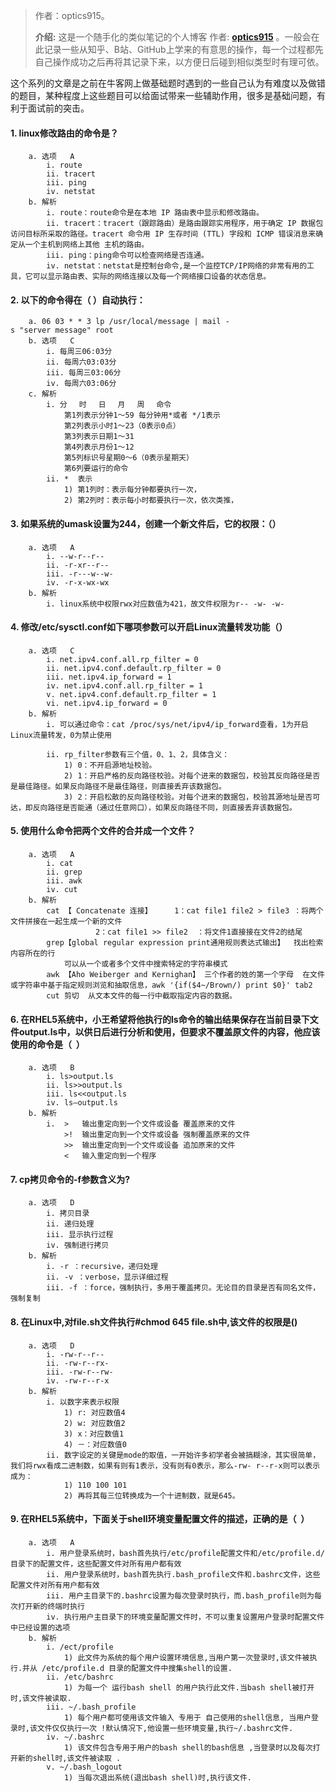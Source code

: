 > 作者：optics915。
>
> **介绍:** 这是一个随手化的类似笔记的个人博客 作者: **[optics915](https://optics915.gitee.io/docsify-blog)** 。一般会在此记录一些从知乎、B站、GitHub上学来的有意思的操作，每一个过程都先自己操作成功之后再将其记录下来，以方便日后碰到相似类型时有理可依。
    
这个系列的文章是之前在牛客网上做基础题时遇到的一些自己认为有难度以及做错的题目，某种程度上这些题目可以给面试带来一些辅助作用，很多是基础问题，有利于面试前的突击。

#### 1. linux修改路由的命令是？
		a. 选项	A
			i. route
			ii. tracert
			iii. ping
			iv. netstat
		b. 解析
			i. route：route命令是在本地 IP 路由表中显示和修改路由。
			ii. tracert：tracert（跟踪路由）是路由跟踪实用程序，用于确定 IP 数据包访问目标所采取的路径。tracert 命令用 IP 生存时间 (TTL) 字段和 ICMP 错误消息来确定从一个主机到网络上其他 主机的路由。  
			iii. ping：ping命令可以检查网络是否连通。
			iv. netstat：netstat是控制台命令,是一个监控TCP/IP网络的非常有用的工具，它可以显示路由表、实际的网络连接以及每一个网络接口设备的状态信息。
#### 2. 以下的命令得在（ ）自动执行： 
		a. 06 03 * * 3 lp /usr/local/message | mail -s "server message" root
		b. 选项	C
			i. 每周三06:03分
			ii. 每周六03:03分
			iii. 每周三03:06分
			iv. 每周六03:06分
		c. 解析 
			i. 分　 时　 日　 月　 周　 命令
                第1列表示分钟1～59 每分钟用*或者 */1表示
                第2列表示小时1～23（0表示0点）
                第3列表示日期1～31
                第4列表示月份1～12
                第5列标识号星期0～6（0表示星期天）
                第6列要运行的命令
			ii. *  表示  
				1) 第1列时：表示每分钟都要执行一次， 
				2) 第2列时：表示每小时都要执行一次，依次类推，
#### 3. 如果系统的umask设置为244，创建一个新文件后，它的权限：（）
		a. 选项	A
			i. --w-r--r--
			ii. -r-xr--r--
			iii. -r---w--w-
			iv. -r-x-wx-wx
		b. 解析
			i. linux系统中权限rwx对应数值为421，故文件权限为r-- -w- -w-
#### 4. 修改/etc/sysctl.conf如下哪项参数可以开启Linux流量转发功能（）
		a. 选项	C
			i. net.ipv4.conf.all.rp_filter = 0
			ii. net.ipv4.conf.default.rp_filter = 0
			iii. net.ipv4.ip_forward = 1
			iv. net.ipv4.conf.all.rp_filter = 1
			v. net.ipv4.conf.default.rp_filter = 1
			vi. net.ipv4.ip_forward = 0
		b. 解析
			i. 可以通过命令：cat /proc/sys/net/ipv4/ip_forward查看，1为开启Linux流量转发，0为禁止使用 

			ii. rp_filter参数有三个值，0、1、2，具体含义： 
				1) 0：不开启源地址校验。 
				2) 1：开启严格的反向路径校验。对每个进来的数据包，校验其反向路径是否是最佳路径。如果反向路径不是最佳路径，则直接丢弃该数据包。 
				3) 2：开启松散的反向路径校验。对每个进来的数据包，校验其源地址是否可达，即反向路径是否能通（通过任意网口），如果反向路径不同，则直接丢弃该数据包。
#### 5. 使用什么命令把两个文件的合并成一个文件？
		a. 选项	A
			i. cat
			ii. grep
			iii. awk
			iv. cut
		b. 解析
			cat 【 Concatenate 连接】	  1：cat file1 file2 > file3 ：将两个文件拼接在一起生成一个新的文件
				       2：cat file1 >> file2  ：将文件1直接接在文件2的结尾
			grep【global regular expression print通用规则表达式输出】	找出检索内容所在的行
				可以从一个或者多个文件中搜索特定的字符串模式
			awk 【Aho Weiberger and Kernighan】 三个作者的姓的第一个字母 	在文件或字符串中基于指定规则浏览和抽取信息，awk '{if($4~/Brown/) print $0}' tab2
			cut 剪切	从文本文件的每一行中截取指定内容的数据。
#### 6. 在RHEL5系统中，小王希望将他执行的ls命令的输出结果保存在当前目录下文件output.ls中，以供日后进行分析和使用，但要求不覆盖原文件的内容，他应该使用的命令是（  ）
		a. 选项	B
			i. ls>output.ls
			ii. ls>>output.ls
			iii. ls<<output.ls
			iv. ls—output.ls
		b. 解析
			i.  > 	输出重定向到一个文件或设备 覆盖原来的文件
			    >!  输出重定向到一个文件或设备 强制覆盖原来的文件
			    >>  输出重定向到一个文件或设备 追加原来的文件
			    <   输入重定向到一个程序 
#### 7. cp拷贝命令的-f参数含义为?
		a. 选项	D
			i. 拷贝目录
			ii. 递归处理
			iii. 显示执行过程
			iv. 强制进行拷贝
		b. 解析
			i. -r ：recursive，递归处理
			ii. -v ：verbose，显示详细过程
			iii. -f ：force，强制执行，多用于覆盖拷贝。无论目的目录是否有同名文件，强制复制
#### 8. 在Linux中,对file.sh文件执行#chmod 645 file.sh中,该文件的权限是()
		a. 选项	D
			i. -rw-r--r--
			ii. -rw-r--rx-
			iii. -rw-r--rw-
			iv. -rw-r--r-x
		b. 解析
			i. 以数字来表示权限
				1) r: 对应数值4 
				2) w: 对应数值2 
				3) x：对应数值1 
				4) －：对应数值0 
			ii. 数字设定的关键是mode的取值，一开始许多初学者会被搞糊涂，其实很简单，我们将rwx看成二进制数，如果有则有1表示，没有则有0表示，那么-rw- r--r-x则可以表示成为： 
				1) 110 100 101 
				2) 再将其每三位转换成为一个十进制数，就是645。
#### 9. 在RHEL5系统中，下面关于shell环境变量配置文件的描述，正确的是（  ）
		a. 选项	A
			i. 用户登录系统时，bash首先执行/etc/profile配置文件和/etc/profile.d/目录下的配置文件，这些配置文件对所有用户都有效
			ii. 用户登录系统时，bash首先执行.bash_profile文件和.bashrc文件，这些配置文件对所有用户都有效
			iii. 用户主目录下的.bashrc设置为每次登录时执行，而.bash_profile则为每次打开新的终端时执行
			iv. 执行用户主目录下的环境变量配置文件时，不可以重复设置用户登录时配置文件中已经设置的选项
		b. 解析
			i. /ect/profile 
				1) 此文件为系统的每个用户设置环境信息,当用户第一次登录时,该文件被执行.并从 /etc/profile.d 目录的配置文件中搜集shell的设置.
			ii. /etc/bashrc 
				1) 为每一个 运行bash shell 的用户执行此文件.当bash shell被打开时,该文件被读取.
			iii. ~/.bash_profile 
				1) 每个用户都可使用该文件输入 专用于 自己使用的shell信息, 当用户登录时,该文件仅仅执行一次 !默认情况下,他设置一些环境变量,执行~/.bashrc文件.
			iv. ~/.bashrc 
				1) 该文件包含专用于用户的bash shell的bash信息 ,当登录时以及每次打开新的shell时,该文件被读取 .
			v. ~/.bash_logout 
				1) 当每次退出系统(退出bash shell)时,执行该文件.
